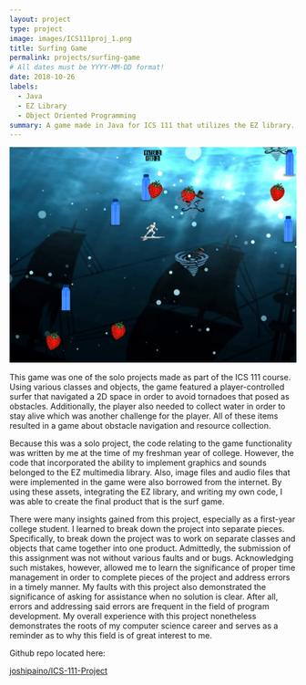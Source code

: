 ```yaml
---
layout: project
type: project
image: images/ICS111proj_1.png
title: Surfing Game
permalink: projects/surfing-game
# All dates must be YYYY-MM-DD format!
date: 2018-10-26
labels:
  - Java
  - EZ Library
  - Object Oriented Programming
summary: A game made in Java for ICS 111 that utilizes the EZ library.
---
```


<img class="ui medium right floated rounded image" alt="ics111-image" src="../images/ICS111proj_icon.png">

This game was one of the solo projects made as part of the ICS 111 course. Using various classes and objects, the game featured a player-controlled surfer that navigated a 2D space in order to avoid tornadoes that posed as obstacles.  Additionally, the player also needed to collect water in order to stay alive which was another challenge for the player.  All of these items resulted in a game about obstacle navigation and resource collection.

Because this was a solo project, the code relating to the game functionality was written by me at the time of my freshman year of college.  However, the code that incorporated the ability to implement graphics and sounds belonged to the EZ multimedia library.  Also, image files and audio files that were implemented in the game were also borrowed from the internet.  By using these assets, integrating the EZ library, and writing my own code, I was able to create the final product that is the surf game.   

There were many insights gained from this project, especially as a first-year college student.  I learned to break down the project into separate pieces.  Specifically, to break down the project was to work on separate classes and objects that came together into one product.  Admittedly, the submission of this assignment was not without various faults and or bugs.  Acknowledging such mistakes, however, allowed me to learn the significance of proper time management in order to complete pieces of the project and address errors in a timely manner.  My faults with this project also demonstrated the significance of asking for assistance when no solution is clear.  After all, errors and addressing said errors are frequent in the field of program development.  My overall experience with this project nonetheless demonstrates the roots of my computer science career and serves as a reminder as to why this field is of great interest to me.


Github repo located here:

<a href="https://github.com/joshipaino/ICS-111-Project"><i class="large github icon "></i>joshipaino/ICS-111-Project</a>
